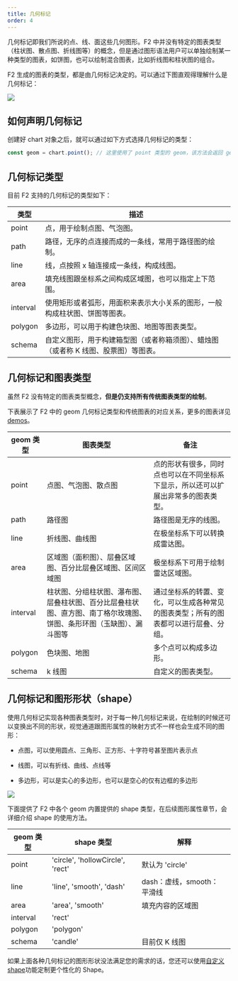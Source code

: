 ```yaml
---
title: 几何标记
order: 4
---
```


几何标记即我们所说的点、线、面这些几何图形。F2 中并没有特定的图表类型（柱状图、散点图、折线图等）的概念，但是通过图形语法用户可以单独绘制某一种类型的图表，如饼图，也可以绘制混合图表，比如折线图和柱状图的组合。

F2 生成的图表的类型，都是由几何标记决定的。可以通过下图直观得理解什么是几何标记：

![](https://gw.alipayobjects.com/zos/rmsportal/ffXoDNzwnXNHoaxtjbfY.png#width=)

## 如何声明几何标记

创建好 chart 对象之后，就可以通过如下方式选择几何标记的类型：

```javascript
const geom = chart.point(); // 这里使用了 point 类型的 geom，该方法会返回 geom 对象
```

## 几何标记类型

目前 F2 支持的几何标记的类型如下：

| **类型** | **描述** |
| --- | --- |
| point | 点，用于绘制点图、气泡图。 |
| path | 路径，无序的点连接而成的一条线，常用于路径图的绘制。 |
| line | 线，点按照 x 轴连接成一条线，构成线图。 |
| area | 填充线图跟坐标系之间构成区域图，也可以指定上下范围。 |
| interval | 使用矩形或者弧形，用面积来表示大小关系的图形，一般构成柱状图、饼图等图表。 |
| polygon | 多边形，可以用于构建色块图、地图等图表类型。 |
| schema | 自定义图形，用于构建箱型图（或者称箱须图）、蜡烛图（或者称 K 线图、股票图）等图表。 |


## 几何标记和图表类型

虽然 F2 没有特定的图表类型概念，**但是仍支持所有传统图表类型的绘制**。

下表展示了 F2 中的 geom 几何标记类型和传统图表的对应关系，更多的图表详见[demos](/en/examples)。

| **geom 类型** | **图表类型** | **备注** |
| --- | --- | --- |
| point | 点图、气泡图、散点图 | 点的形状有很多，同时点也可以在不同坐标系下显示，所以还可以扩展出非常多的图表类型。 |
| path | 路径图 | 路径图是无序的线图。 |
| line | 折线图、曲线图 | 在极坐标系下可以转换成雷达图。 |
| area | 区域图（面积图）、层叠区域图、百分比层叠区域图、区间区域图 | 极坐标系下可用于绘制雷达区域图。 |
| interval | 柱状图、分组柱状图、瀑布图、层叠柱状图、百分比层叠柱状图、直方图、南丁格尔玫瑰图、饼图、条形环图（玉缺图）、漏斗图等 | 通过坐标系的转置、变化，可以生成各种常见的图表类型；所有的图表都可以进行层叠、分组。 |
| polygon | 色块图、地图 | 多个点可以构成多边形。 |
| schema | k 线图 | 自定义的图表类型。 |


## 几何标记和图形形状（shape）

使用几何标记实现各种图表类型时，对于每一种几何标记来说，在绘制的时候还可以变换出不同的形状，视觉通道跟图形属性的映射方式不一样也会生成不同的图形：

- 点图，可以使用圆点、三角形、正方形、十字符号甚至图片表示点

- 线图，可以有折线、曲线、点线等

- 多边形，可以是实心的多边形，也可以是空心的仅有边框的多边形


![](https://zos.alipayobjects.com/rmsportal/WvfnQeKUnHGVSRg.png#width=)

下面提供了 F2 中各个 geom 内置提供的 shape 类型，在后续图形属性章节，会详细介绍 shape 的使用方法。

| **geom 类型** | **shape 类型** | **解释** |
| --- | --- | --- |
| point | 'circle', 'hollowCircle', 'rect' | 默认为 'circle' |
| line | 'line', 'smooth', 'dash' | dash：虚线，smooth： 平滑线 |
| area | 'area', 'smooth' | 填充内容的区域图 |
| interval | 'rect' |  |
| polygon | 'polygon' |  |
| schema | 'candle' | 目前仅 K 线图 |


如果上面各种几何标记的图形形状没法满足您的需求的话，您还可以使用[自定义 shape](https://www.yuque.com/antv/f2/api-shape)功能定制更个性化的 Shape。
